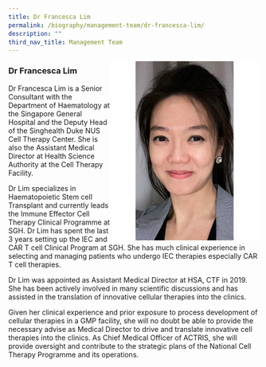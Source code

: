 ```yaml
---
title: Dr Francesca Lim
permalink: /biography/management-team/dr-francesca-lim/
description: ""
third_nav_title: Management Team
---
```

<img src="/images/Biography/Management%20Team/dr%20francesca%20lim.jpg" style="width:300px" align="right">

### Dr Francesca Lim

Dr Francesca Lim is a Senior Consultant with the Department of Haematology at the Singapore General Hospital and the Deputy Head of the Singhealth Duke NUS Cell Therapy Center. She is also the Assistant Medical Director at Health Science Authority at the Cell Therapy Facility.

Dr Lim specializes in Haematopoietic Stem cell Transplant and currently leads the Immune Effector Cell Therapy Clinical Programme at SGH. Dr Lim has spent the last 3 years setting up the IEC and CAR T cell Clinical Program at SGH. She has much clinical experience in selecting and managing patients who undergo IEC therapies especially CAR T cell therapies.

Dr Lim was appointed as Assistant Medical Director at HSA, CTF in 2019. She has been actively involved in many scientific discussions and has assisted in the translation of innovative cellular therapies into the clinics.

Given her clinical experience and prior exposure to process development of cellular therapies in a GMP facility, she will no doubt be able to provide the necessary advise as Medical Director to drive and translate innovative cell therapies into the clinics. As Chief Medical Officer of ACTRIS, she will provide oversight and contribute to the strategic plans of the National Cell Therapy Programme and its operations.